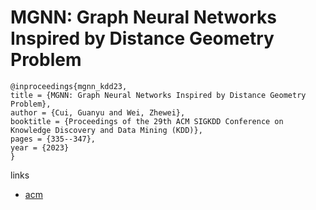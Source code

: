 # MGNN: Graph Neural Networks Inspired by Distance Geometry Problem

```
@inproceedings{mgnn_kdd23,
title = {MGNN: Graph Neural Networks Inspired by Distance Geometry Problem},
author = {Cui, Guanyu and Wei, Zhewei},
booktitle = {Proceedings of the 29th ACM SIGKDD Conference on Knowledge Discovery and Data Mining (KDD)},
pages = {335--347},
year = {2023}
}
```

links
- [acm](https://dl.acm.org/doi/10.1145/3580305.3599431)
